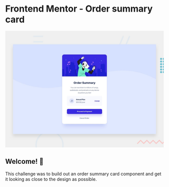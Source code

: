 # Frontend Mentor - Order summary card

![Design preview for the Order summary card coding challenge](./design/desktop-preview.jpg)

## Welcome! 👋


This challenge was to build out an order summary card component and get it looking as close to the design as possible.

